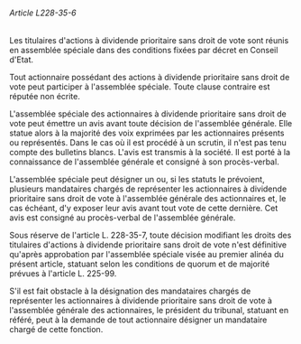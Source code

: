###### Article L228-35-6

Les titulaires d'actions à dividende prioritaire sans droit de vote sont réunis en assemblée spéciale dans des conditions fixées par décret en Conseil d'Etat.

Tout actionnaire possédant des actions à dividende prioritaire sans droit de vote peut participer à l'assemblée spéciale. Toute clause contraire est réputée non écrite.

L'assemblée spéciale des actionnaires à dividende prioritaire sans droit de vote peut émettre un avis avant toute décision de l'assemblée générale. Elle statue alors à la majorité des voix exprimées par les actionnaires présents ou représentés. Dans le cas où il est procédé à un scrutin, il n'est pas tenu compte des bulletins blancs. L'avis est transmis à la société. Il est porté à la connaissance de l'assemblée générale et consigné à son procès-verbal.

L'assemblée spéciale peut désigner un ou, si les statuts le prévoient, plusieurs mandataires chargés de représenter les actionnaires à dividende prioritaire sans droit de vote à l'assemblée générale des actionnaires et, le cas échéant, d'y exposer leur avis avant tout vote de cette dernière. Cet avis est consigné au procès-verbal de l'assemblée générale.

Sous réserve de l'article L. 228-35-7, toute décision modifiant les droits des titulaires d'actions à dividende prioritaire sans droit de vote n'est définitive qu'après approbation par l'assemblée spéciale visée au premier alinéa du présent article, statuant selon les conditions de quorum et de majorité prévues à l'article L. 225-99.

S'il est fait obstacle à la désignation des mandataires chargés de représenter les actionnaires à dividende prioritaire sans droit de vote à l'assemblée générale des actionnaires, le président du tribunal, statuant en référé, peut à la demande de tout actionnaire désigner un mandataire chargé de cette fonction.

